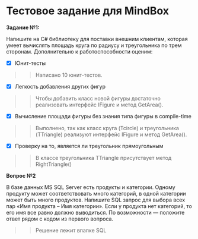 # Тестовое задание для MindBox
**Задание №1:**

Напишите на C# библиотеку для поставки внешним клиентам, которая умеет вычислять площадь круга по радиусу и треугольника по трем сторонам. Дополнительно к работоспособности оценим:
 - [x] Юнит-тесты 
 >> Написано 10 юнит-тестов.
 
- [x] Легкость добавления других фигур
>> Чтобы добавить класс новой фигуры достаточно реализовать интерфейс IFigure и метод GetArea().

- [x] Вычисление площади фигуры без знания типа фигуры в compile-time
>> Выполнено, так как класс круга (Tcircle) и треугольника (TTriangle) реализуют интерфейс IFigure и метод GetArea().

- [x] Проверку на то, является ли треугольник прямоугольным
>> В классе треугольника TTriangle присутствует метод RightTriangle()

**Вопрос №2**

В базе данных MS SQL Server есть продукты и категории. Одному продукту может соответствовать много категорий, в одной категории может быть много продуктов. Напишите SQL запрос для выбора всех пар «Имя продукта – Имя категории». Если у продукта нет категорий, то его имя все равно должно выводиться.
По возможности — положите ответ рядом с кодом из первого вопроса.
>> Решение лежит  впапке SQL
